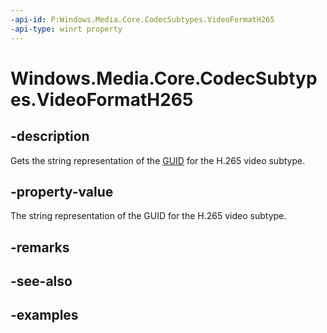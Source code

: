 ```yaml
---
-api-id: P:Windows.Media.Core.CodecSubtypes.VideoFormatH265
-api-type: winrt property
---
```


<!-- Property syntax.
public string VideoFormatH265 { get; }
-->

# Windows.Media.Core.CodecSubtypes.VideoFormatH265

## -description
Gets the string representation of the [GUID](/windows/win32/api/guiddef/ns-guiddef-guid) for the H.265 video subtype.

## -property-value
The string representation of the GUID for the H.265 video subtype.

## -remarks

## -see-also

## -examples

